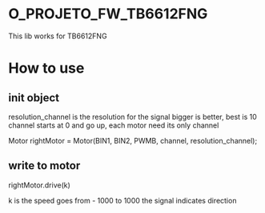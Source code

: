 # O_PROJETO_FW_TB6612FNG

This lib works for TB6612FNG 

# How to use 
## init object 

resolution_channel is the resolution for the signal bigger is better, best is 10 
channel starts at 0 and go up, each motor need its only channel 

Motor rightMotor = Motor(BIN1, BIN2, PWMB,  channel, resolution_channel);

## write to motor 


 rightMotor.drive(k)

 k is the speed goes from  - 1000 to 1000 the signal indicates direction 
